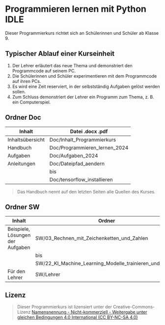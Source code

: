 # Programmieren lernen mit Python IDLE

Dieser Programmierkurs richtet sich an Schülerinnen und Schüler ab Klasse 9. 

## Typischer Ablauf einer Kurseinheit
1. Der Lehrer erläutert das neue Thema und demonstriert den Programmcode auf seinem PC. 
2. Die Schülerinnen und Schüler experimentieren mit dem Programmcode auf ihren PCs. 
3. Es wird eine Zeit reserviert, in der selbstständig Aufgaben gelöst werden sollen.  
4. Zum Schluss demonstriert der Lehrer ein Programm zum Thema, z. B. ein Computerspiel. 

## Ordner Doc

| Inhalt                           | Datei .docx .pdf                               |
| -------------------------------- | ---------------------------------------------- |
| Inhaltsübersicht 	               | Doc/Inhalt_Programmierkurs                     |
| Handbuch                         | Doc/Programmieren_lernen_2024                  |
| Aufgaben		                   | Doc/Aufgaben_2024                              |
| Anleitungen                      | Doc/Dateipfad_aendern                          | 
|                                  | bis                                            |
|                                  | Doc/tensorflow_installieren                    |

> Das Handbuch nennt auf den letzten Seiten alle Quellen des Kurses.

## Ordner SW

| Inhalt                           | Ordner                                                  |
| -------------------------------- | ------------------------------------------------------- |
| Beispiele, Lösungen der Aufgaben | SW/03_Rechnen_mit_Zeichenketten_und_Zahlen              |
|                                  | bis                                                     |
|                                  | SW/22_KI_Machine_Learning_Modelle_trainieren_und_nutzen |
| Für den Lehrer                   | SW/Lehrer                                               |

## Lizenz

> Dieser Programmierkurs ist lizensiert unter der Creative-Commons-Lizenz [Namensnennung - Nicht-kommerziell - Weitergabe unter gleichen Bedingungen 4.0 International (CC BY-NC-SA 4.0)](https://creativecommons.org/licenses/by-nc-sa/4.0/deed.de)

